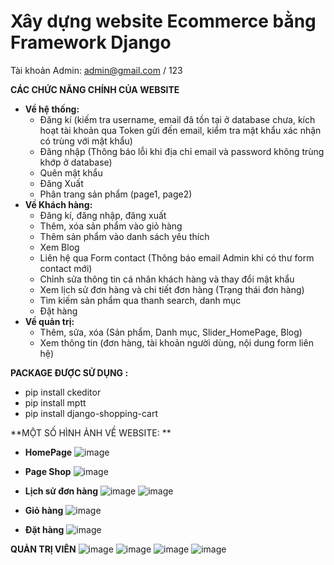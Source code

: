 # Xây dựng website Ecommerce bằng Framework Django

Tài khoản Admin: admin@gmail.com / 123


**CÁC CHỨC NĂNG CHÍNH CỦA WEBSITE**
- **Về hệ thống:**
  + Đăng kí (kiếm tra username, email đã tồn tại ở database chưa, kích hoạt tài khoản qua Token gửi đến email, kiểm tra mật khẩu xác nhận có trùng với mật khẩu)
  + Đăng nhập (Thông báo lỗi khi địa chỉ email và password không trùng khớp ở database)
  + Quên mật khẩu
  + Đăng Xuất
  + Phân trang sản phẩm (page1, page2)
- **Về Khách hàng:**
  + Đăng kí, đăng nhập, đăng xuất
  + Thêm, xóa sản phẩm vào giỏ hàng
  + Thêm sản phẩm vào danh sách yêu thích
  + Xem Blog
  + Liên hệ qua Form contact (Thông báo email Admin khi có thư form contact mới)
  + Chỉnh sửa thông tin cá nhân khách hàng và thay đổi mật khẩu
  + Xem lịch sử đơn hàng và chi tiết đơn hàng (Trạng thái đơn hàng)
  + Tìm kiếm sản phẩm qua thanh search, danh mục
  + Đặt hàng
- **Về quản trị:**
  + Thêm, sửa, xóa (Sản phẩm, Danh mục, Slider_HomePage, Blog)
  + Xem thông tin (đơn hàng, tài khoản người dùng, nội dung form liên hệ)




**PACKAGE ĐƯỢC SỬ DỤNG :**
+ pip install ckeditor
+ pip install mptt
+ pip install django-shopping-cart


**MỘT SỐ HÌNH ẢNH VỀ WEBSITE: **

- **HomePage**
![image](https://user-images.githubusercontent.com/59226213/190991736-43f80db5-3853-4d28-a05c-8d8a4f177159.png)

- **Page Shop**
![image](https://user-images.githubusercontent.com/59226213/190992058-164852c1-59e8-4f3e-9521-aaeabb9196b7.png)

- **Lịch sử đơn hàng**
![image](https://user-images.githubusercontent.com/59226213/190992418-205ffa0d-8199-4b3d-90d7-8cb55f9538a6.png)
![image](https://user-images.githubusercontent.com/59226213/190992473-57400f00-9837-4ccb-999a-e293750f2ae7.png)

- **Giỏ hàng**
![image](https://user-images.githubusercontent.com/59226213/190992823-f32cc1d4-4ecd-448f-b576-ed890bb436a1.png)

- **Đặt hàng**
![image](https://user-images.githubusercontent.com/59226213/190993326-f892f71a-a3b0-40b6-93ae-ca258b00a5e1.png)


**QUẢN TRỊ VIÊN**
![image](https://user-images.githubusercontent.com/59226213/190993690-3f4d0a35-224b-4b26-b19a-9688e68b349e.png)
![image](https://user-images.githubusercontent.com/59226213/190993782-6b1b02aa-24c8-4a4b-8c60-b855c3e65925.png)
![image](https://user-images.githubusercontent.com/59226213/190993851-eb863a3c-8cb0-491a-95e0-0ae690d30f5e.png)
![image](https://user-images.githubusercontent.com/59226213/190994022-fb12de00-f71f-4902-9f03-70d8bd69b694.png)








